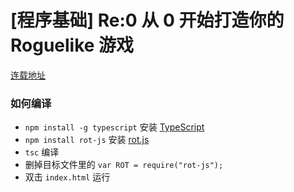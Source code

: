 [程序基础] Re:0 从 0 开始打造你的 Roguelike 游戏
==========

[连载地址](http://www.gamecreator.com.cn/forum.php?mod=viewthread&tid=238&page=1&extra=#pid1026)

### 如何编译
- `npm install -g typescript` 安装 [TypeScript](https://www.typescriptlang.org/) 
- `npm install rot-js` 安装 [rot.js](https://github.com/ondras/rot.js)
- `tsc` 编译 
- 删掉目标文件里的 `var ROT = require("rot-js");`
- 双击 `index.html` 运行